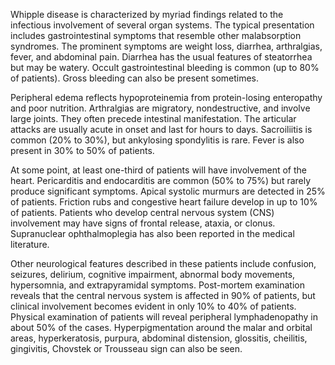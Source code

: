 Whipple disease is characterized by myriad findings related to the infectious involvement of several organ systems. The typical presentation includes gastrointestinal symptoms that resemble other malabsorption syndromes. The prominent symptoms are weight loss, diarrhea, arthralgias, fever, and abdominal pain. Diarrhea has the usual features of steatorrhea but may be watery. Occult gastrointestinal bleeding is common (up to 80% of patients). Gross bleeding can also be present sometimes.

Peripheral edema reflects hypoproteinemia from protein-losing enteropathy and poor nutrition. Arthralgias are migratory, nondestructive, and involve large joints. They often precede intestinal manifestation. The articular attacks are usually acute in onset and last for hours to days. Sacroiliitis is common (20% to 30%), but ankylosing spondylitis is rare. Fever is also present in 30% to 50% of patients.

At some point, at least one-third of patients will have involvement of the heart. Pericarditis and endocarditis are common (50% to 75%) but rarely produce significant symptoms. Apical systolic murmurs are detected in 25% of patients. Friction rubs and congestive heart failure develop in up to 10% of patients. Patients who develop central nervous system (CNS) involvement may have signs of frontal release, ataxia, or clonus. Supranuclear ophthalmoplegia has also been reported in the medical literature.

Other neurological features described in these patients include confusion, seizures, delirium, cognitive impairment, abnormal body movements, hypersomnia, and extrapyramidal symptoms. Post-mortem examination reveals that the central nervous system is affected in 90% of patients, but clinical involvement becomes evident in only 10% to 40% of patients. Physical examination of patients will reveal peripheral lymphadenopathy in about 50% of the cases. Hyperpigmentation around the malar and orbital areas, hyperkeratosis, purpura, abdominal distension, glossitis, cheilitis, gingivitis, Chovstek or Trousseau sign can also be seen.